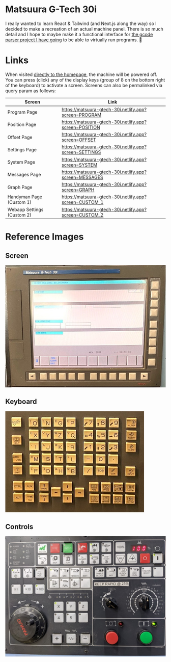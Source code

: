 # Matsuura G-Tech 30i

I really wanted to learn React & Tailwind (and Next.js along the way) so I decided to make a recreation of an actual machine panel. There is so much detail and I hope to maybe make it a functional interface for [the gcode parser project I have going](https://github.com/kevinkhill/ncstat) to be able to virtually run programs. 🤯

# Links
When visited [directly to the homepage](https://matsuura-gtech-30i.netlify.app/), the machine will be powered off. You can press (click) any of the display keys (group of 8 on the bottom right of the keyboard) to activate a screen. Screens can also be permalinked via query param as follows:

| Screen | Link |
|--------|------|
Program Page | https://matsuura-gtech-30i.netlify.app?screen=PROGRAM
Position Page | https://matsuura-gtech-30i.netlify.app?screen=POSITION
Offset Page | https://matsuura-gtech-30i.netlify.app?screen=OFFSET
Settings Page | https://matsuura-gtech-30i.netlify.app?screen=SETTINGS
System Page | https://matsuura-gtech-30i.netlify.app?screen=SYSTEM
Messages Page | https://matsuura-gtech-30i.netlify.app?screen=MESSAGES
Graph Page | https://matsuura-gtech-30i.netlify.app?screen=GRAPH
Handyman Page (Custom 1) | https://matsuura-gtech-30i.netlify.app?screen=CUSTOM_1
Webapp Settings (Custom 2) | https://matsuura-gtech-30i.netlify.app?screen=CUSTOM_2

# Reference Images

## Screen
[![Screen](./public/img/screen.jpg)](https://github.com/kevinkhill/matsuura-gtech-30i/blob/main/public/img/screen.jpg?raw=true)

## Keyboard
[![Keyboard](./public/img/keyboard.jpg)](https://github.com/kevinkhill/matsuura-gtech-30i/blob/main/public/img/keyboard.jpg?raw=true)

## Controls
[![Controls](./public/img/controls.jpg)](https://github.com/kevinkhill/matsuura-gtech-30i/blob/main/public/img/controls.jpg?raw=true)
